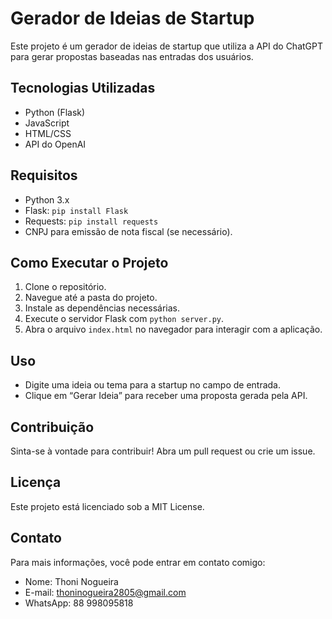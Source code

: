 # Gerador de Ideias de Startup

Este projeto é um gerador de ideias de startup que utiliza a API do ChatGPT para gerar propostas baseadas nas entradas dos usuários.

## Tecnologias Utilizadas
- Python (Flask)
- JavaScript
- HTML/CSS
- API do OpenAI

## Requisitos
- Python 3.x
- Flask: `pip install Flask`
- Requests: `pip install requests`
- CNPJ para emissão de nota fiscal (se necessário).

## Como Executar o Projeto
1. Clone o repositório.
2. Navegue até a pasta do projeto.
3. Instale as dependências necessárias.
4. Execute o servidor Flask com `python server.py`.
5. Abra o arquivo `index.html` no navegador para interagir com a aplicação.

## Uso
- Digite uma ideia ou tema para a startup no campo de entrada.
- Clique em “Gerar Ideia” para receber uma proposta gerada pela API.


## Contribuição
Sinta-se à vontade para contribuir! Abra um pull request ou crie um issue.

## Licença
Este projeto está licenciado sob a MIT License.

## Contato
Para mais informações, você pode entrar em contato comigo:

- Nome: Thoni Nogueira
- E-mail: [thoninogueira2805@gmail.com](mailto:thoninogueira2805@gmail.com)
- WhatsApp: 88 998095818
